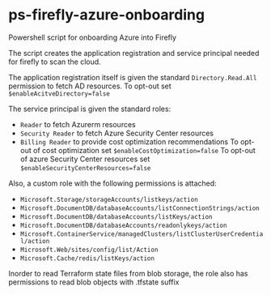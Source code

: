 # ps-firefly-azure-onboarding
Powershell script for onboarding Azure into Firefly

The script creates the application registration and service principal needed for firefly to scan the cloud.

The application registration itself is given the standard `Directory.Read.All` permission to fetch AD resources.
To opt-out set `$enableAcitveDirectory=false`

The service principal is given the standard roles:
- `Reader` to fetch Azurerm resources
- `Security Reader` to fetch Azure Security Center resources
- `Billing Reader` to provide cost optimization recommendations
To opt-out of cost optimization set `$enableCostOptimization=false`
To opt-out of  azure Security Center resources set `$enableSecurityCenterResources=false`


Also, a custom role with the following permissions is attached:
- `Microsoft.Storage/storageAccounts/listkeys/action`
- `Microsoft.DocumentDB/databaseAccounts/listConnectionStrings/action`
- `Microsoft.DocumentDB/databaseAccounts/listKeys/action`
- `Microsoft.DocumentDB/databaseAccounts/readonlykeys/action`
- `Microsoft.ContainerService/managedClusters/listClusterUserCredential/action`
- `Microsoft.Web/sites/config/list/Action`
- `Microsoft.Cache/redis/listKeys/action`

Inorder to read Terraform state files from blob storage, the role also has permissions to read blob objects with .tfstate suffix

